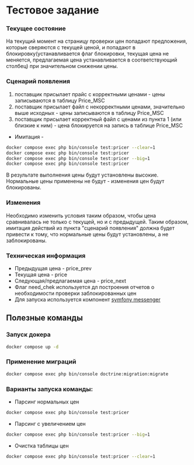 # Тестовое задание
### Текущее состояние
На текущий момент на страницу проверки цен попадают предложения, которые сверяются с текущей ценой, 
и попадают в блокировку(устанавливается флаг блокировки, текущая цена не меняется, 
предлагаемая цена устанавливается в соответствующий столбец) при значительном снижении цены.

### Сценарий появления
1. поставщик присылает прайс с корректными ценами - цены записываются в таблицу Price_MSC
2. поставщик присылает файл с некорректными ценами, значительно выше исходных - цены записываются в таблицу Price_MSC
3. поставщик присылает корректный файл с ценами из пункта 1 (или близкие к ним) - цена блокируется на запись в таблице Price_MSC
* Имитация - 
```bash
docker compose exec php bin/console test:pricer --clear=1
docker compose exec php bin/console test:pricer
docker compose exec php bin/console test:pricer --big=1
docker compose exec php bin/console test:pricer
```
В результате выполнения цены будут установлены высокие. Нормальные цены применены не будут - изменения цен будут блокированы.

### Изменения
Необходимо изменить условия таким образом, чтобы цена сравнивалась не только с текущей, но и с предыдущей.
Таким образом, имитация действий из пункта "сценарий появления" должна будет привести к тому, что нормальные цены будут установлены, а не заблокированы.

### Техническая информация
* Предыдущая цена - price_prev
* Текущая цена - price
* Следующая/предлагаемая цена - price_next
* Флаг need_chek используется дл построения отчетов о необходимости проверки заблокированных цен
* Для запуска используется компонент [symfony messenger](https://symfony.com/doc/current/messenger.html)


## Полезные команды
### Запуск докера
```bash
docker compose up -d
```

### Применение миграций
```bash
docker compose exec php bin/console doctrine:migration:migrate
```

### Варианты запуска команды:
* Парсинг нормальных цен
```bash
docker compose exec php bin/console test:pricer
```

* Парсинг с увеличением цен
```bash
docker compose exec php bin/console test:pricer --big=1
``` 

* Очистка таблицы цен
```bash
docker compose exec php bin/console test:pricer --clear=1
``` 
